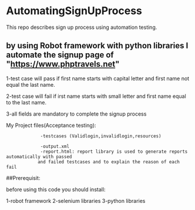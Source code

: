 # AutomatingSignUpProcess
This repo describes sign up process using automation testing. 
## by using Robot framework with python libraries I automate the signup page of "https://www.phptravels.net" 


1-test case will pass if first name starts with capital letter and first name not equal the last name.

2-test case will fail if irst name starts with small letter and first name equal to the last name.

3-all fields are mandatory to complete the signup process 


My Project files(Acceptance testing):
                 
                 
                 -testcases (Validlogin,invalidlogin,resources)
                 
                 -output.xml 
                 -report.html: report library is used to generate reports automatically with passed 
                and failed testcases and to explain the reason of each fail
               

##Prerequisit:

before using this code you should install:

1-robot framework 
2-selenium libraries 
3-python libraries
